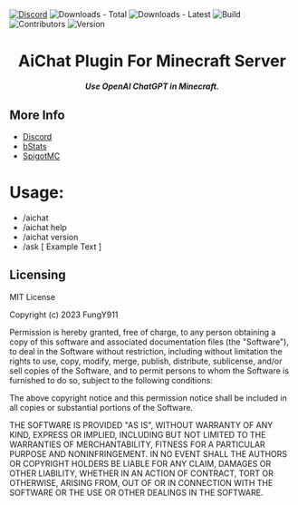 ##  

[![Discord](https://img.shields.io/discord/967053826127454259?style=for-the-badge)](https://discord.gg/Y49sdJHJET)
![Downloads - Total](https://img.shields.io/github/downloads/CodeITForFun/AIChat/total?style=for-the-badge)
![Downloads - Latest](https://img.shields.io/github/downloads/CodeITForFun/AIChat/latest/total?style=for-the-badge)
![Build](https://img.shields.io/github/actions/workflow/status/CodeITForFun/AIChat/maven.yml?style=for-the-badge)
![Contributors](https://img.shields.io/github/contributors-anon/CodeITForFun/AIChat?style=for-the-badge)
![Version](https://img.shields.io/github/v/tag/CodeITForFun/AIChat?style=for-the-badge)
<h1 align="center">AiChat Plugin For Minecraft Server</h1>
<h5 align="center">
    <strong>
        Use OpenAI ChatGPT in Minecraft.
    </strong>
</h5>

## More Info
- <a href="https://discord.gg/Y49sdJHJET">Discord</a>
- <a href="https://bstats.org/plugin/bukkit/AIChat/17944">bStats</a>
- <a href="">SpigotMC</a>

#  Usage:
- /aichat
- /aichat help
- /aichat version
- /ask [ Example Text ]

## Licensing
MIT License

Copyright (c) 2023 FungY911

Permission is hereby granted, free of charge, to any person obtaining a copy
of this software and associated documentation files (the "Software"), to deal
in the Software without restriction, including without limitation the rights
to use, copy, modify, merge, publish, distribute, sublicense, and/or sell
copies of the Software, and to permit persons to whom the Software is
furnished to do so, subject to the following conditions:

The above copyright notice and this permission notice shall be included in all
copies or substantial portions of the Software.

THE SOFTWARE IS PROVIDED "AS IS", WITHOUT WARRANTY OF ANY KIND, EXPRESS OR
IMPLIED, INCLUDING BUT NOT LIMITED TO THE WARRANTIES OF MERCHANTABILITY,
FITNESS FOR A PARTICULAR PURPOSE AND NONINFRINGEMENT. IN NO EVENT SHALL THE
AUTHORS OR COPYRIGHT HOLDERS BE LIABLE FOR ANY CLAIM, DAMAGES OR OTHER
LIABILITY, WHETHER IN AN ACTION OF CONTRACT, TORT OR OTHERWISE, ARISING FROM,
OUT OF OR IN CONNECTION WITH THE SOFTWARE OR THE USE OR OTHER DEALINGS IN THE
SOFTWARE.
